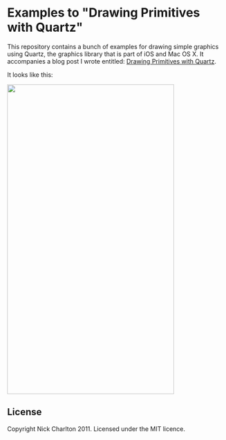 # Examples to "Drawing Primitives with Quartz"

This repository contains a bunch of examples for drawing simple graphics using Quartz, the graphics library that is part of iOS and Mac OS X. It accompanies a blog post I wrote entitled: [Drawing Primitives with Quartz](http://nickcharlton.net/drawing-primitives).

It looks like this:

<img src="http://nickcharlton.net/resources/drawing-primitives/final.png" width="386" height="716">

## License

Copyright Nick Charlton 2011. Licensed under the MIT licence.

